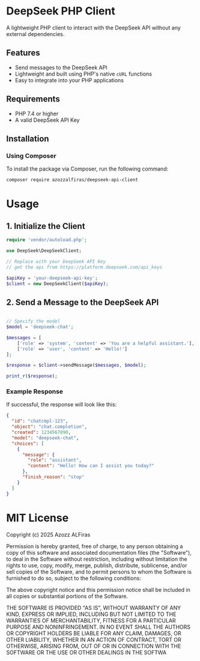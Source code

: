 # DeepSeek PHP Client

A lightweight PHP client to interact with the DeepSeek API without any external dependencies.

## Features
- Send messages to the DeepSeek API
- Lightweight and built using PHP's native `cURL` functions
- Easy to integrate into your PHP applications

## Requirements
- PHP 7.4 or higher
- A valid DeepSeek API Key

## Installation

### Using Composer
To install the package via Composer, run the following command:

```bash
composer require azozzalfiras/deepseek-api-client
```

# Usage

## 1. Initialize the Client

```php 
require 'vendor/autoload.php'; 

use DeepSeek\DeepSeekClient;

// Replace with your DeepSeek API Key 
// get the api from https://platform.deepseek.com/api_keys

$apiKey = 'your-deepseek-api-key';
$client = new DeepSeekClient($apiKey);

```


## 2. Send a Message to the DeepSeek API

```php

// Specify the model
$model = 'deepseek-chat';

$messages = [
    ['role' => 'system', 'content' => 'You are a helpful assistant.'],
    ['role' => 'user', 'content' => 'Hello!']
];

$response = $client->sendMessage($messages, $model);

print_r($response);
```


### Example Response
If successful, the response will look like this:

```json
{
  "id": "chatcmpl-123",
  "object": "chat.completion",
  "created": 1234567890,
  "model": "deepseek-chat",
  "choices": [
    {
      "message": {
        "role": "assistant",
        "content": "Hello! How can I assist you today?"
      },
      "finish_reason": "stop"
    }
  ]
}
```




# MIT License

Copyright (c) 2025 Azozz ALFiras

Permission is hereby granted, free of charge, to any person obtaining a copy of this software and associated documentation files (the "Software"), to deal in the Software without restriction, including without limitation the rights to use, copy, modify, merge, publish, distribute, sublicense, and/or sell copies of the Software, and to permit persons to whom the Software is furnished to do so, subject to the following conditions:

The above copyright notice and this permission notice shall be included in all copies or substantial portions of the Software.

THE SOFTWARE IS PROVIDED "AS IS", WITHOUT WARRANTY OF ANY KIND, EXPRESS OR IMPLIED, INCLUDING BUT NOT LIMITED TO THE WARRANTIES OF MERCHANTABILITY, FITNESS FOR A PARTICULAR PURPOSE AND NONINFRINGEMENT. IN NO EVENT SHALL THE AUTHORS OR COPYRIGHT HOLDERS BE LIABLE FOR ANY CLAIM, DAMAGES, OR OTHER LIABILITY, WHETHER IN AN ACTION OF CONTRACT, TORT OR OTHERWISE, ARISING FROM, OUT OF OR IN CONNECTION WITH THE SOFTWARE OR THE USE OR OTHER DEALINGS IN THE SOFTWA